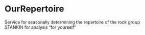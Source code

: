 # OurRepertoire
Service for seasonally determining the repertoire of the rock group STANKIN for analysis “for yourself”

